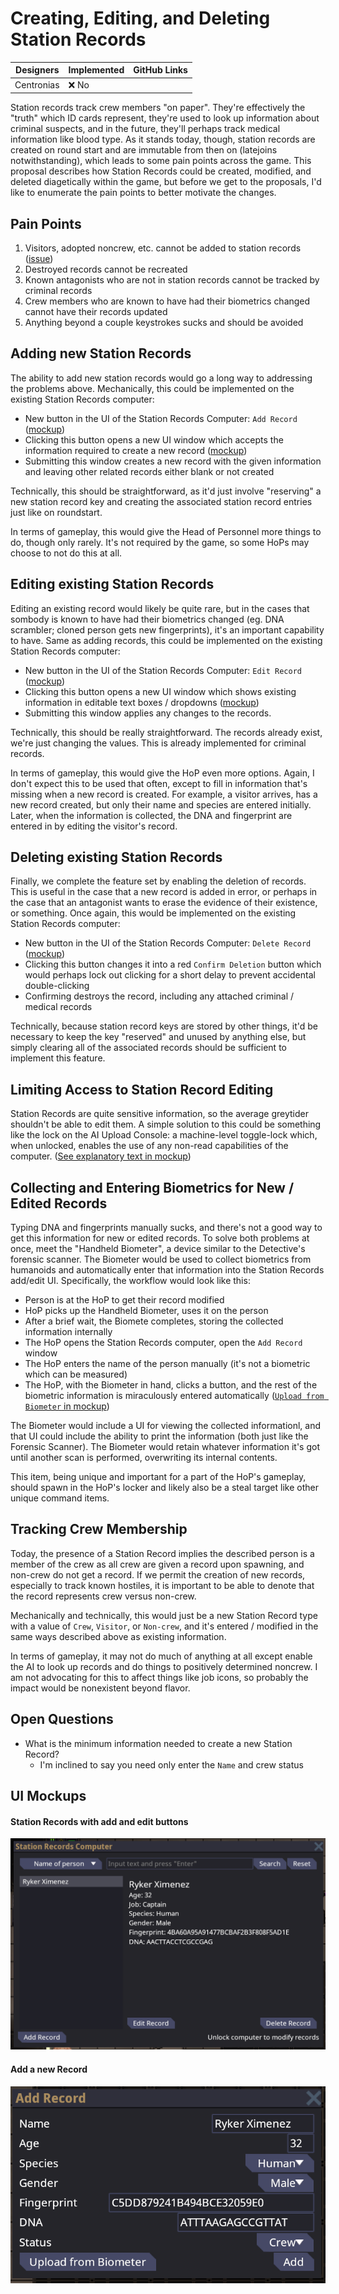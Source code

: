 # Creating, Editing, and Deleting Station Records

| Designers  | Implemented | GitHub Links |
|------------|-------------|--------------|
| Centronias | :x: No      |              |

Station records track crew members "on paper". They're effectively the "truth" which ID cards represent, they're used to
look up information about criminal suspects, and in the future, they'll perhaps track medical information like blood
type. As it stands today, though, station records are created on round start and are immutable from then on (latejoins
notwithstanding), which leads to some pain points across the game. This proposal describes how Station Records could be
created, modified, and deleted diagetically within the game, but before we get to the proposals, I'd like to enumerate
the pain points to better motivate the changes.

## Pain Points

1. Visitors, adopted noncrew, etc. cannot be added to station
   records ([issue](https://github.com/space-wizards/space-station-14/issues/22503))
2. Destroyed records cannot be recreated
3. Known antagonists who are not in station records cannot be tracked by criminal records
4. Crew members who are known to have had their biometrics changed cannot have their records updated
5. Anything beyond a couple keystrokes sucks and should be avoided

## Adding new Station Records

The ability to add new station records would go a long way to addressing the problems above. Mechanically, this could be
implemented on the existing Station Records computer:

* New button in the UI of the Station Records Computer:
  `Add Record` ([mockup](#station-records-with-add-and-edit-buttons))
* Clicking this button opens a new UI window which accepts the information required to create a new
  record ([mockup](#add-a-new-record))
* Submitting this window creates a new record with the given information and leaving other related records either blank
  or not created

Technically, this should be straightforward, as it'd just involve "reserving" a new station record key and creating the
associated station record entries just like on roundstart.

In terms of gameplay, this would give the Head of Personnel more things to do, though only rarely. It's not required by
the game, so some HoPs may choose to not do this at all.

## Editing existing Station Records

Editing an existing record would likely be quite rare, but in the cases that sombody is known to have had their
biometrics changed (eg. DNA scrambler; cloned person gets new fingerprints), it's an important capability to have. Same
as adding records, this could be implemented on the existing Station Records computer:

* New button in the UI of the Station Records Computer:
  `Edit Record` ([mockup](#station-records-with-add-and-edit-buttons))
* Clicking this button opens a new UI window which shows existing information in editable text boxes /
  dropdowns ([mockup](#add-a-new-record))
* Submitting this window applies any changes to the records.

Technically, this should be really straightforward. The records already exist, we're just changing the values. This is
already implemented for criminal records.

In terms of gameplay, this would give the HoP even more options. Again, I don't expect this to be used that often,
except to fill in information that's missing when a new record is created. For example, a visitor arrives, has a new
record created, but only their name and species are entered initially. Later, when the information is collected, the DNA
and fingerprint are entered in by editing the visitor's record.

## Deleting existing Station Records

Finally, we complete the feature set by enabling the deletion of records. This is useful in the case that a new record
is added in error, or perhaps in the case that an antagonist wants to erase the evidence of their existence, or
something. Once again, this would be implemented on the existing Station Records computer:

* New button in the UI of the Station Records Computer:
  `Delete Record` ([mockup](#station-records-with-add-and-edit-buttons))
* Clicking this button changes it into a red `Confirm Deletion` button which would perhaps lock out clicking for a short
  delay to prevent accidental double-clicking
* Confirming destroys the record, including any attached criminal / medical records

Technically, because station record keys are stored by other things, it'd be necessary to keep the key "reserved" and
unused by anything else, but simply clearing all of the associated records should be sufficient to implement this
feature.

## Limiting Access to Station Record Editing

Station Records are quite sensitive information, so the average greytider shouldn't be able to edit them. A simple
solution to this could be something like the lock on the AI Upload Console: a machine-level toggle-lock which, when
unlocked, enables the use of any non-read capabilities of the computer.
([See explanatory text in mockup](#station-records-with-add-and-edit-buttons))

## Collecting and Entering Biometrics for New / Edited Records

Typing DNA and fingerprints manually sucks, and there's not a good way to get this information for new or edited
records. To solve both problems at once, meet the "Handheld Biometer", a device similar to the Detective's forensic
scanner. The Biometer would be used to collect biometrics from humanoids and automatically enter that information into
the Station Records add/edit UI. Specifically, the workflow would look like this:

* Person is at the HoP to get their record modified
* HoP picks up the Handheld Biometer, uses it on the person
* After a brief wait, the Biomete completes, storing the collected information internally
* The HoP opens the Station Records computer, open the `Add Record` window
* The HoP enters the name of the person manually (it's not a biometric which can be measured)
* The HoP, with the Biometer in hand, clicks a button, and the rest of the biometric information is miraculously entered
  automatically ([`Upload from Biometer` in mockup](#add-a-new-record))

The Biometer would include a UI for viewing the collected informationl, and that UI could include the ability to print
the information (both just like the Forensic Scanner). The Biometer would retain whatever information it's got until
another scan is performed, overwriting its internal contents.

This item, being unique and important for a part of the HoP's gameplay, should spawn in the HoP's locker and likely also
be a steal target like other unique command items.

## Tracking Crew Membership

Today, the presence of a Station Record implies the described person is a member of the crew as all crew are given a
record upon spawning, and non-crew do not get a record. If we permit the creation of new records, especially to track
known hostiles, it is important to be able to denote that the record represents crew versus non-crew.

Mechanically and technically, this would just be a new Station Record type with a value of `Crew`, `Visitor`, or
`Non-crew`, and it's entered / modified in the same ways described above as existing information.

In terms of gameplay, it may not do much of anything at all except enable the AI to look up records and do things to
positively determined noncrew. I am not advocating for this to affect things like job icons, so probably the impact
would be nonexistent beyond flavor.

## Open Questions

* What is the minimum information needed to create a new Station Record?
    * I'm inclined to say you need only enter the `Name` and crew status

## UI Mockups

#### Station Records with add and edit buttons

![](station-records-mockup.png)

#### Add a new Record

![](add-record-mockup.png)
